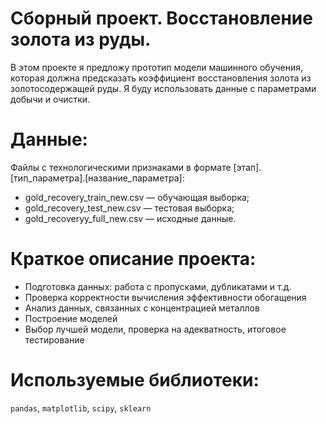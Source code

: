 
# Сборный проект. Восстановление золота из руды.
В этом проекте я предложу прототип модели машинного обучения, которая должна предсказать коэффициент восстановления золота из золотосодержащей руды. Я буду использовать данные с параметрами добычи и очистки. 

# Данные:
Файлы с технологическими признаками в формате [этап].[тип_параметра].[название_параметра]:
-    gold_recovery_train_new.csv — обучающая выборка;
-    gold_recovery_test_new.csv — тестовая выборка;
-    gold_recoveryy_full_new.csv — исходные данные.

# Краткое описание проекта:
- Подготовка данных: работа с пропусками, дубликатами и т.д.
- Проверка корректности вычисления эффективности обогащения
- Анализ данных, связанных с концентрацией металлов
- Построение моделей
- Выбор лучшей модели, проверка на адекватность, итоговое тестирование

# Используемые библиотеки:
`pandas`, `matplotlib`, `scipy`, `sklearn`

